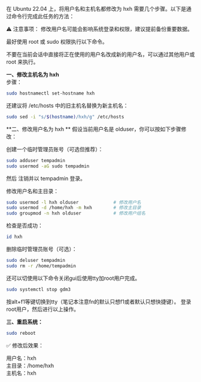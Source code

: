 在 Ubuntu 22.04 上，将用户名和主机名都修改为 hxh 需要几个步骤。以下是通过命令行完成此任务的方法：

⚠️ 注意事项：
修改用户名可能会影响系统登录和权限，建议提前备份重要数据。

最好使用 root 或 sudo 权限执行以下命令。

不要在当前会话中直接将正在使用的用户名改成新的用户名，可以通过其他用户或 root 来执行。

**一、修改主机名为 hxh**  
步骤：

```bash
sudo hostnamectl set-hostname hxh
```

还建议将 /etc/hosts 中的旧主机名替换为新主机名：

```bash
sudo sed -i "s/$(hostname)/hxh/g" /etc/hosts
```

**二、修改用户名为 hxh  **
假设当前用户名是 olduser，你可以按如下步骤修改：

创建一个临时管理员账号（可选但推荐）：

```bash
sudo adduser tempadmin
sudo usermod -aG sudo tempadmin
```

然后 注销并以 tempadmin 登录。

修改用户名和主目录：

```bash
sudo usermod -l hxh olduser             # 修改用户名
sudo usermod -d /home/hxh -m hxh        # 修改主目录
sudo groupmod -n hxh olduser            # 修改用户组名
```

检查是否成功：

```bash
id hxh
```

删除临时管理员账号（可选）：

```bash
sudo deluser tempadmin
sudo rm -r /home/tempadmin
```

还可以切使用以下命令关闭gui后使用tty加root用户完成。
```bash
sudo systemctl stop gdm3
```

按alt+f1等键切换到tty（笔记本注意fn的默认只想f1或者默认只想快捷键）。
登录root用户，然后进行以上操作。

**三、重启系统：**

```bash
sudo reboot
```

✅ 修改后效果：

用户名：hxh  
主目录：/home/hxh  
主机名：hxh

